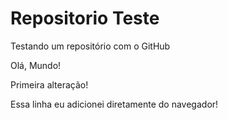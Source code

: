 # Repositorio Teste
 Testando um repositório com o GitHub

 Olá, Mundo!

 Primeira alteração!

Essa linha eu adicionei diretamente do navegador!
